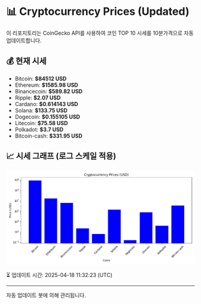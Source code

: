 
# 📊 Cryptocurrency Prices (Updated)

이 리포지토리는 CoinGecko API를 사용하여 코인 TOP 10 시세를 10분가격으로 자동 업데이트합니다.

## 💰 현재 시세
- Bitcoin: **$84512 USD**
- Ethereum: **$1585.98 USD**
- Binancecoin: **$589.82 USD**
- Ripple: **$2.07 USD**
- Cardano: **$0.614143 USD**
- Solana: **$133.75 USD**
- Dogecoin: **$0.155105 USD**
- Litecoin: **$75.58 USD**
- Polkadot: **$3.7 USD**
- Bitcoin-cash: **$331.95 USD**

## 📈 시세 그래프 (로그 스케일 적용)
![Crypto Prices](crypto_prices.png)

⏳ 업데이트 시간: 2025-04-18 11:32:23 (UTC)

---
자동 업데이트 봇에 의해 관리됩니다.
